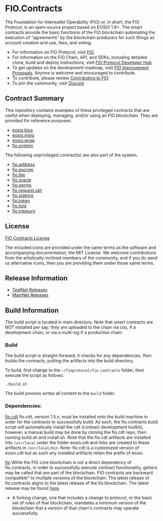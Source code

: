 # FIO.Contracts
The Foundation for Interwallet Operability (FIO) or, in short, the FIO Protocol, is an open-source project based on EOSIO 1.8+. The smart contracts provide the basic functions of the FIO blockchain automating the execution of "agreements" by the blockchain producers for such things as account creation and use, fees, and voting.

* For information on FIO Protocol, visit [FIO](https://fio.net).
* For information on the FIO Chain, API, and SDKs, including detailed clone, build and deploy instructions, visit [FIO Protocol Developer Hub](https://dev.fio.net).
* To get updates on the development roadmap, visit [FIO Improvement Proposals](https://github.com/fioprotocol/fips). Anyone is welcome and encouraged to contribute.
* To contribute, please review [Contributing to FIO](CONTRIBUTING.md)
* To join the community, visit [Discord](https://discord.com/invite/pHBmJCc)

## Contract Summary
This repository contains examples of these privileged contracts that are useful when deploying, managing, and/or using an FIO blockchain.  They are provided for reference purposes:

   * [eosio.bios](./contracts/eosio.bios)
   * [eosio.msig](./contracts/eosio.msig)
   * [eosio.wrap](./contracts/eosio.wrap)
   * [fio.system](./contracts/fio.system)

The following unprivileged contract(s) are also part of the system.
   * [fio.address](./contracts/fio.address)
   * [fio.escrow](./contracts/fio.escrow)
   * [fio.fee](./contracts/fio.fee)
   * [fio.oracle](./contracts/fio.oracle)
   * [fio.perms](./contracts/fio.perms)
   * [fio.request.obt](./contracts/fio.request.obt)
   * [fio.staking](./contracts/fio.staking)
   * [fio.token](./contracts/fio.token)
   * [fio.tpid](./contracts/fio.tpid)
   * [fio.treasury](./contracts/fio.treasury)

## License
[FIO Contracts License](./LICENSE)

The included icons are provided under the same terms as the software and accompanying documentation, the MIT License.  We welcome contributions from the artistically-inclined members of the community, and if you do send us alternative icons, then you are providing them under those same terms.

## Release Information
* [TestNet Releases](docs/releases-testnet.md)
* [MainNet Releases](docs/releases.md)

## Build Information
The build script is located in main directory. Note that smart contracts are NOT installed per say; they are uploaded to the chain via clio, if a development chain, or via a multi-sig if a production chain.

### Build
The build script is straight-forward; it checks for any dependencies, then builds the contracts, putting the artifacts into the build directory.

To build, first change to the `~/fioprotocol/fio.contracts` folder, then execute the script as follows:

```shell
./build.sh
```

The build process writes all content to the `build` folder.

### Dependencies:
[fio.cdt](https://github.com/fioprotocol/fio.cdt/tree/release/1.5.x)
fio.cdt, version 1.5.x, must be installed onto the build machine in order for the contracts to successfully build. As such, the fio.contracts build script will automatically install the cdt (contract development toolkit), however, a manual build may be done by cloning the fio.cdt repo, then running build.sh and install.sh. Note that the fio.cdt artifacts are installed into `/usr/local` under the folder eosio.cdt and links are created to these artifacts in `/usr/local/bin`. Note: fio.cdt is a customized version of eosio.cdt but as such any installed artifacts retain the prefix of eosio.

[fio](https://github.com/fioprotocol/fio/)
While the FIO core blockchain is not a direct dependency of fio.contracts, in order to successfully execute contract functionality, getters may be called that are part of the blockchain. FIO contracts are backward compatible* to multiple versions of the blockchain. The latest release of fio.contracts aligns to the latest release of the fio.blockchain. The latest release may be found [here](https://github.com/fioprotocol/fio/releases).

* A forking change, one that includes a change to protocol, or the basic set of rules of that blockchain, mandates a minimum version of the blockchain that a version of that chain's contracts may operate successfully.